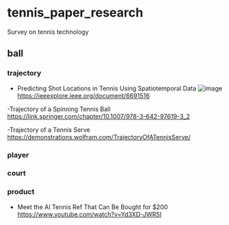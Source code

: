 # tennis_paper_research
Survey on tennis technology

## ball

### trajectory
- Predicting Shot Locations in Tennis Using Spatiotemporal Data
![image](https://user-images.githubusercontent.com/34574033/76027831-aeb27f00-5f74-11ea-9d3b-1bf387aac686.png)
https://ieeexplore.ieee.org/document/6691516

-Trajectory of a Spinning Tennis Ball
https://link.springer.com/chapter/10.1007/978-3-642-97619-3_2

-Trajectory of a Tennis Serve
https://demonstrations.wolfram.com/TrajectoryOfATennisServe/

### player

### court

### product
- Meet the AI Tennis Ref That Can Be Bought for $200
https://www.youtube.com/watch?v=Yd3XD-JWR5I
